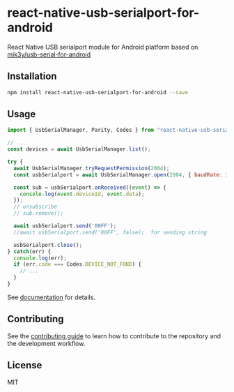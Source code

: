 # react-native-usb-serialport-for-android

React Native USB serialport module for Android platform based on [mik3y/usb-serial-for-android](https://github.com/mik3y/usb-serial-for-android)

## Installation

```sh
npm install react-native-usb-serialport-for-android --save
```

## Usage

```js
import { UsbSerialManager, Parity, Codes } from "react-native-usb-serialport-for-android";

// ...
const devices = await UsbSerialManager.list();

try {
  await UsbSerialManager.tryRequestPermission(2004);
  const usbSerialport = await UsbSerialManager.open(2004, { baudRate: 38400, parity: Parity.None, dataBits: 8, stopBits: 1 });

  const sub = usbSerialport.onReceived((event) => {
    console.log(event.deviceId, event.data);
  });
  // unsubscribe
  // sub.remove();

  await usbSerialport.send('00FF');
  //await usbSerialport.send('00FF', false);  for sending string

  usbSerialport.close();
} catch(err) {
  console.log(err);
  if (err.code === Codes.DEVICE_NOT_FOND) {
    // ...
  }
}
```

See [documentation](https://bastengao.com/react-native-usb-serialport-for-android/) for details.

## Contributing

See the [contributing guide](CONTRIBUTING.md) to learn how to contribute to the repository and the development workflow.

## License

MIT
